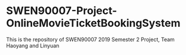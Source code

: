 # SWEN90007-Project-OnlineMovieTicketBookingSystem
This is the repository of SWEN90007 2019 Semester 2 Project, Team Haoyang and Linyuan
